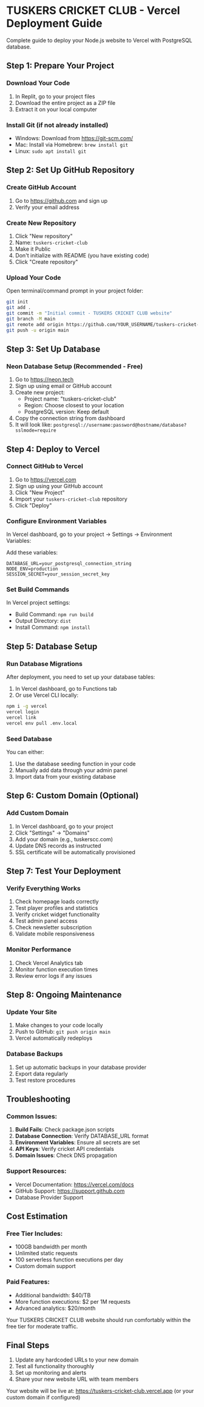 # TUSKERS CRICKET CLUB - Vercel Deployment Guide

Complete guide to deploy your Node.js website to Vercel with PostgreSQL database.

## Step 1: Prepare Your Project

### Download Your Code
1. In Replit, go to your project files
2. Download the entire project as a ZIP file
3. Extract it on your local computer

### Install Git (if not already installed)
- Windows: Download from https://git-scm.com/
- Mac: Install via Homebrew: `brew install git`
- Linux: `sudo apt install git`

## Step 2: Set Up GitHub Repository

### Create GitHub Account
1. Go to https://github.com and sign up
2. Verify your email address

### Create New Repository
1. Click "New repository"
2. Name: `tuskers-cricket-club`
3. Make it Public
4. Don't initialize with README (you have existing code)
5. Click "Create repository"

### Upload Your Code
Open terminal/command prompt in your project folder:

```bash
git init
git add .
git commit -m "Initial commit - TUSKERS CRICKET CLUB website"
git branch -M main
git remote add origin https://github.com/YOUR_USERNAME/tuskers-cricket-club.git
git push -u origin main
```

## Step 3: Set Up Database

### Neon Database Setup (Recommended - Free)
1. Go to https://neon.tech
2. Sign up using email or GitHub account
3. Create new project:
   - Project name: "tuskers-cricket-club"
   - Region: Choose closest to your location
   - PostgreSQL version: Keep default
4. Copy the connection string from dashboard
5. It will look like: `postgresql://username:password@hostname/database?sslmode=require`

## Step 4: Deploy to Vercel

### Connect GitHub to Vercel
1. Go to https://vercel.com
2. Sign up using your GitHub account
3. Click "New Project"
4. Import your `tuskers-cricket-club` repository
5. Click "Deploy"

### Configure Environment Variables
In Vercel dashboard, go to your project → Settings → Environment Variables:

Add these variables:
```
DATABASE_URL=your_postgresql_connection_string
NODE_ENV=production
SESSION_SECRET=your_session_secret_key
```

### Set Build Commands
In Vercel project settings:
- Build Command: `npm run build`
- Output Directory: `dist`
- Install Command: `npm install`

## Step 5: Database Setup

### Run Database Migrations
After deployment, you need to set up your database tables:

1. In Vercel dashboard, go to Functions tab
2. Or use Vercel CLI locally:
```bash
npm i -g vercel
vercel login
vercel link
vercel env pull .env.local
```

### Seed Database
You can either:
1. Use the database seeding function in your code
2. Manually add data through your admin panel
3. Import data from your existing database

## Step 6: Custom Domain (Optional)

### Add Custom Domain
1. In Vercel dashboard, go to your project
2. Click "Settings" → "Domains"
3. Add your domain (e.g., tuskerscc.com)
4. Update DNS records as instructed
5. SSL certificate will be automatically provisioned

## Step 7: Test Your Deployment

### Verify Everything Works
1. Check homepage loads correctly
2. Test player profiles and statistics
3. Verify cricket widget functionality
4. Test admin panel access
5. Check newsletter subscription
6. Validate mobile responsiveness

### Monitor Performance
1. Check Vercel Analytics tab
2. Monitor function execution times
3. Review error logs if any issues

## Step 8: Ongoing Maintenance

### Update Your Site
1. Make changes to your code locally
2. Push to GitHub: `git push origin main`
3. Vercel automatically redeploys

### Database Backups
1. Set up automatic backups in your database provider
2. Export data regularly
3. Test restore procedures

## Troubleshooting

### Common Issues:
1. **Build Fails**: Check package.json scripts
2. **Database Connection**: Verify DATABASE_URL format
3. **Environment Variables**: Ensure all secrets are set
4. **API Keys**: Verify cricket API credentials
5. **Domain Issues**: Check DNS propagation

### Support Resources:
- Vercel Documentation: https://vercel.com/docs
- GitHub Support: https://support.github.com
- Database Provider Support

## Cost Estimation

### Free Tier Includes:
- 100GB bandwidth per month
- Unlimited static requests
- 100 serverless function executions per day
- Custom domain support

### Paid Features:
- Additional bandwidth: $40/TB
- More function executions: $2 per 1M requests
- Advanced analytics: $20/month

Your TUSKERS CRICKET CLUB website should run comfortably within the free tier for moderate traffic.

## Final Steps

1. Update any hardcoded URLs to your new domain
2. Test all functionality thoroughly
3. Set up monitoring and alerts
4. Share your new website URL with team members

Your website will be live at: https://tuskers-cricket-club.vercel.app
(or your custom domain if configured)